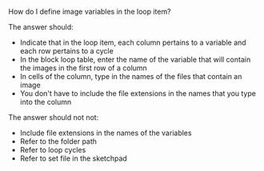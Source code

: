 How do I define image variables in the loop item?

The answer should:

- Indicate that in the loop item, each column pertains to a variable and each row pertains to a cycle
- In the block loop table, enter the name of the variable that will contain the images in the first row of a column
- In cells of the column, type in the names of the files that contain an image  
- You don't have to include the file extensions in the names that you type into the column

The answer should not not:

- Include file extensions in the names of the variables
- Refer to the folder path
- Refer to loop cycles
- Refer to set file in the sketchpad